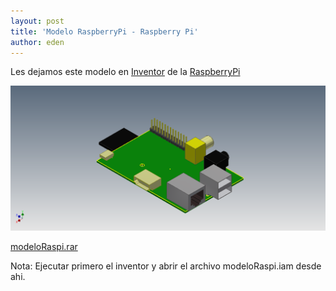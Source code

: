 ```yaml
---
layout: post
title: 'Modelo RaspberryPi - Raspberry Pi'
author: eden
---
```

Les dejamos este modelo en [Inventor][1] de la [RaspberryPi][2]

![Modelo RaspberryPI][img]

[modeloRaspi.rar][file]

Nota: Ejecutar primero el inventor y abrir el archivo modeloRaspi.iam desde ahi.

[1]: http://www.autodesk.com/products/autodesk-inventor-family/overview
[2]: http://www.raspberrypi.org/
[img]: /assets/post_img/modelos/modeloRaspiFinal.png "imagen modelo raspberry"
[file]: /assets/downloads/modelos/modeloRaspi.rar "modelo raspi"